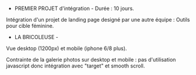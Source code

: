 - PREMIER PROJET d'intégration - Durée : 10 jours.



Intégration d'un projet de landing page designé par une autre équipe : Outils pour cible féminine.


- LA BRICOLEUSE -

Vue desktop (1200px) et mobile (iphone 6/8 plus).


Contrainte de la galerie photos sur desktop et mobile : pas d'utilisation javascript donc intégration avec "target" et smooth scroll.



